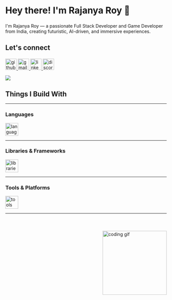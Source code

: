 <h1 align="left">Hey there! I'm Rajanya Roy 👋</h1>

###

<p align="left">I'm Rajanya Roy — a passionate Full Stack Developer and Game Developer from India, creating futuristic, AI-driven, and immersive experiences.</p>

###

<h2 align="left">Let's connect</h2>

###

<div align="left">
  <a href="https://github.com/RajanyaRoy" target="_blank">
    <img src="https://img.shields.io/static/v1?message=GitHub&logo=github&label=&color=111&logoColor=white&labelColor=&style=for-the-badge" height="35" alt="github logo"  />
  </a>
  <a href="mailto:rajanyaroy040@gmail.com" target="_blank">
    <img src="https://img.shields.io/static/v1?message=Gmail&logo=gmail&label=&color=D14836&logoColor=white&labelColor=&style=for-the-badge" height="35" alt="gmail logo"  />
  </a>
  <a href="https://www.linkedin.com/in/rajanya-roy04" target="_blank">
    <img src="https://img.shields.io/static/v1?message=LinkedIn&logo=linkedin&label=&color=0077B5&logoColor=white&labelColor=&style=for-the-badge" height="35" alt="linkedin logo"  />
  </a>
  <img src="https://img.shields.io/static/v1?message=Discord&logo=discord&label=heisenberg.&color=7289DA&logoColor=white&labelColor=&style=for-the-badge" height="35" alt="discord logo"  />
</div>

![](https://komarev.com/ghpvc/?username=RajanyaRoy&label=PROFILE+VIEWS)

###

<h2 align="left">Things I Build With</h2>

---

<h3 align="left">Languages</h3>

<div align="left">
  <img src="https://skillicons.dev/icons?i=js,ts,py,cs,c,html,css" height="40" alt="languages" />
</div>

---

<h3 align="left">Libraries & Frameworks</h3>

<div align="left">
  <img src="https://skillicons.dev/icons?i=react,nextjs,tailwind,threejs,nodejs,express,vite" height="40" alt="libraries and frameworks" />
</div>

---

<h3 align="left">Tools & Platforms</h3>

<div align="left">
  <img src="https://skillicons.dev/icons?i=git,github,blender,vercel,figma,unity,vscode,firebase,supabase,azure,mongodb" height="40" alt="tools and platforms" />
</div>

---

<br clear="both">

###

<img align="right" height="200" src="https://media.giphy.com/media/hqU2KkjW5bE2v2Z7Q2/giphy.gif" alt="coding gif" />

###
